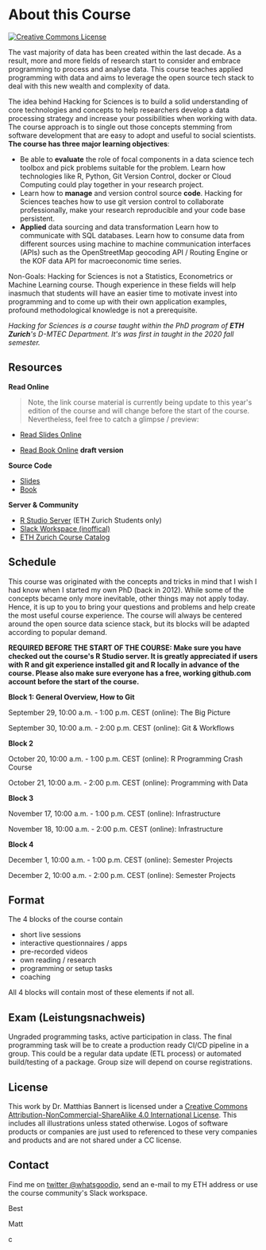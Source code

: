 # About this Course

<a rel="license" href="http://creativecommons.org/licenses/by-nc-sa/4.0/"><img alt="Creative Commons License" style="border-width:0" src="https://i.creativecommons.org/l/by-nc-sa/4.0/88x31.png" /></a>

The vast majority of data has been created within the last decade. As a result, more and more fields of research start to consider and embrace programming to process and analyse data. This course teaches applied programming with data and aims to leverage the open source tech stack to deal with this new wealth and complexity of data.

The idea behind Hacking for Sciences is to build a solid understanding of core technologies and concepts to help researchers develop a data processing strategy and increase your possibilities when working with data. The course approach is to single out those concepts stemming from software development that are easy to adopt and useful to social scientists. **The course has three major learning objectives**:


- Be able to **evaluate** the role of focal components in a data science tech toolbox and pick problems suitable for the problem.
Learn how technologies like R, Python, Git Version Control, docker or Cloud Computing could play together in your research project.
- Learn how to **manage** and version control source **code**.
Hacking for Sciences teaches how to use git version control to collaborate professionally, make your research reproducible and your code base persistent.
- **Applied** data sourcing and data transformation
Learn how to communicate with SQL databases. Learn how to consume data from different sources using machine to machine communication interfaces (APIs) such as the OpenStreetMap geocoding API / Routing Engine or the KOF data API for macroeconomic time series.

Non-Goals:
Hacking for Sciences is not a Statistics, Econometrics or Machine Learning course. Though experience in these fields will help inasmuch that students will have an easier time to motivate invest into programming and to come up with their own application examples, profound methodological knowledge is not a prerequisite.


_Hacking for Sciences is a course taught within the PhD program of **ETH Zurich**'s D-MTEC Department. It's was first in taught in the 2020 fall semester._

## Resources 

**Read Online**

> Note, the link course material is currently being update to this year's edition of the course and will change before 
the start of the course. Nevertheless, feel free to catch a glimpse / preview: 

- [Read Slides Online](https://h4sci.github.io/h4sci-course)

- [Read Book Online](https://devops-carpentry.github.io/book) **draft version**

**Source Code**

- [Slides](https://github.com/h4sci/h4sci-course)
- [Book](https://github.com/devops-carpentry)

**Server & Community**

- [R Studio Server](https://teaching.kof.ethz.ch/auth-sign-in) (ETH Zurich Students only)
- [Slack Workspace (inoffical)](http://h4sci.slack.com/)
- [ETH Zurich Course Catalog](http://www.vorlesungsverzeichnis.ethz.ch/Vorlesungsverzeichnis/lerneinheit.view?lang=en&lerneinheitId=161937&semkez=2022W&ansicht=LEHRVERANSTALTUNGEN&)


## Schedule

This course was originated with the concepts and tricks in mind that I wish I had know when I started my own PhD (back in 2012). While some of the concepts became only more inevitable, other things may not apply today. Hence, it is up to you to bring your questions and problems and help create the most useful course experience. The course will always be centered around the open source data science stack, but its blocks will be adapted according to popular demand. 

**REQUIRED BEFORE THE START OF THE COURSE: Make sure you have checked out the course's R Studio server. It is greatly appreciated if users with R and git experience installed git and R locally in advance of the course. Please also make sure everyone has a free, working github.com account before the start of the course.**




**Block 1: General Overview, How to Git**

September 29,  10:00 a.m. - 1:00 p.m. CEST	(online): The Big Picture

September 30,  10:00 a.m. - 2:00 p.m. CEST	(online): Git & Workflows


**Block 2**

October 20,  10:00 a.m. - 1:00 p.m. CEST	(online): R Programming Crash Course

October 21,  10:00 a.m. - 2:00 p.m. CEST	(online): Programming with Data


**Block 3**

November 17,  10:00 a.m. - 1:00 p.m. CEST	(online): Infrastructure

November 18,  10:00 a.m. - 2:00 p.m. CEST	(online): Infrastructure


**Block 4**

December 1,  10:00 a.m. - 1:00 p.m. CEST (online): Semester Projects

December 2,  10:00 a.m. - 2:00 p.m. CEST (online): Semester Projects


## Format

The 4 blocks of the course contain 

- short live sessions 
- interactive questionnaires / apps
- pre-recorded videos
- own reading / research
- programming or setup tasks
- coaching

All 4 blocks will contain most of these elements if not all. 

## Exam (Leistungsnachweis)

Ungraded programming tasks, active participation in class. The final programming task will be to create a production ready CI/CD pipeline in a group. This could be a regular data update (ETL process) or automated build/testing of a package. Group size will depend on course registrations. 


## License

This work by Dr. Matthias Bannert is licensed under a <a rel="license" href="http://creativecommons.org/licenses/by-nc-sa/4.0/">Creative Commons Attribution-NonCommercial-ShareAlike 4.0 International License</a>. This includes all illustrations unless stated otherwise. Logos of software products or companies are just used to referenced to these very companies and products and are not shared under a CC license.

## Contact

Find me on [twitter @whatsgoodio](https://twitter.com/whatsgoodio),  send an e-mail to my ETH address or use the course community's Slack workspace. 

Best

Matt 



c